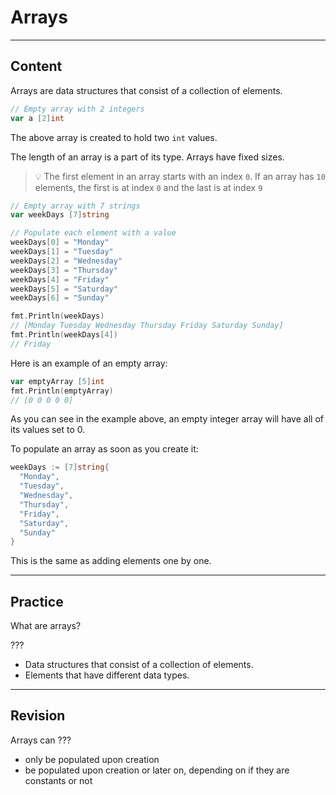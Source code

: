 ﻿---
author: Stefan-Stojanovic

aspects:
  - workout

type: normal

category: how to

---

# Arrays

---
## Content

Arrays are data structures that consist of a collection of elements. 

```go
// Empty array with 2 integers
var a [2]int
```

The above array is created to hold two `int` values.

The length of an array is a part of its type. Arrays have fixed sizes.

> 💡 The first element in an array starts with an index `0`. If an array has `10` elements, the first is at index `0` and the last is at index `9`

```go
// Empty array with 7 strings
var weekDays [7]string

// Populate each element with a value
weekDays[0] = "Monday"
weekDays[1] = "Tuesday"
weekDays[2] = "Wednesday"
weekDays[3] = "Thursday"
weekDays[4] = "Friday"
weekDays[5] = "Saturday"
weekDays[6] = "Sunday"

fmt.Println(weekDays)
// [Monday Tuesday Wednesday Thursday Friday Saturday Sunday]
fmt.Println(weekDays[4])
// Friday
```

Here is an example of an empty array:
```go
var emptyArray [5]int
fmt.Println(emptyArray)
// [0 0 0 0 0]
```

As you can see in the example above, an empty integer array will have all of its values set to 0.

To populate an array as soon as you create it:
```go
weekDays := [7]string{
  "Monday",
  "Tuesday",
  "Wednesday",
  "Thursday",
  "Friday",
  "Saturday",
  "Sunday"
}
```
This is the same as adding elements one by one.

---
## Practice

What are arrays?

???

- Data structures that consist of a collection of elements.
- Elements that have different data types.

---
## Revision

Arrays can ???

- only be populated upon creation
- be populated upon creation or later on, depending on if they are constants or not